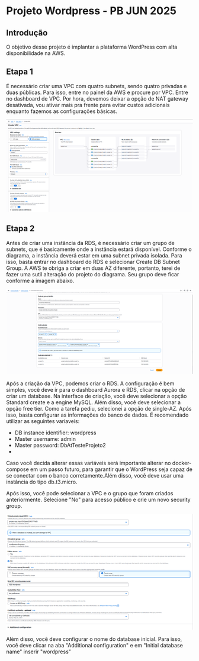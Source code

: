 # Projeto Wordpress - PB JUN 2025

## Introdução

O objetivo desse projeto é implantar a plataforma WordPress com alta disponibilidade na AWS.

## Etapa 1

É necessário criar uma VPC com quatro subnets, sendo quatro privadas e duas públicas. Para isso, entre no painel da AWS e procure por VPC. Entre no dashboard de VPC. Por hora, devemos deixar a opção de NAT gateway desativada, vou ativar mais pra frente para evitar custos adicionais enquanto fazemos as configurações básicas.

![Criação da VPC](./arquivos/image-1.png)

## Etapa 2

Antes de criar uma instância da RDS, é necessário criar um grupo de subnets, que é basicamente onde a instância estará disponível. Conforme o diagrama, a instância deverá estar em uma subnet privada isolada. Para isso, basta entrar no dashboard do RDS e selecionar Create DB Subnet Group. A AWS te obriga a criar em duas AZ diferente, portanto, terei de fazer uma sutil alteração do projeto do diagrama. Seu grupo deve ficar conforme a imagem abaixo.

![Criação do subnet group](./arquivos/image-2.png)

Após a criação da VPC, podemos criar o RDS. A configuração é bem simples, você deve ir para o dashboard Aurora e RDS, clicar na opção de criar um database. Na interface de criação, você deve selecionar a opção Standard create e a engine MySQL. Além disso, você deve selecionar a opção free tier. Como a tarefa pediu, selecionei a opção de single-AZ. Após isso, basta configurar as informações do banco de dados. É recomendado utilizar as seguintes variaveis:

- DB instance identifier: wordpress
- Master username: admin
- Master password: DbAtTesteProjeto2
-

Caso você decida alterar essas variáveis será importante alterar no docker-compose em um passo futuro, para garantir que o WordPress seja capaz de se conectar com o banco corretamente.Além disso, você deve usar uma instância do tipo db.t3.micro.

Após isso, você pode selecionar a VPC e o grupo que foram criados anteriormente. Selecione "No" para acesso público e crie um novo security group. 

![Configuração do RDS](./arquivos/image-3.png)

Além disso, você deve configurar o nome do database inicial. Para isso, você deve clicar na aba "Additional configuration" e em "Initial database name" inserir "wordpress"
